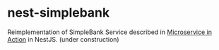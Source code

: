 # nest-simplebank
Reimplementation of SimpleBank Service described in [Microservice in Action](https://www.manning.com/books/microservices-in-action?gclid=CjwKCAjwxo6IBhBKEiwAXSYBs2-bzVFxODyagVgeI_pCDjPB9tLfNkaz9m5fiVcGfvGURIO-5hjjFhoCUpkQAvD_BwE) in NestJS. (under construction)